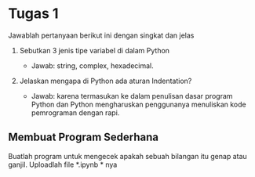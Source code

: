 # Tugas 1

Jawablah pertanyaan berikut ini dengan singkat dan jelas
1. Sebutkan 3 jenis tipe variabel di dalam Python
    * Jawab: string, complex, hexadecimal.
    
2. Jelaskan mengapa di Python ada aturan Indentation?
    * Jawab: karena termasukan ke dalam penulisan dasar program Python dan Python mengharuskan penggunanya menuliskan kode pemrograman dengan rapi. 
    
## Membuat Program Sederhana

Buatlah program untuk mengecek apakah sebuah bilangan itu genap atau ganjil. Uploadlah file *.ipynb * nya
